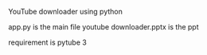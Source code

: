 YouTube downloader using python

app.py is the main file
youtube downloader.pptx is the ppt

requirement is pytube 3
